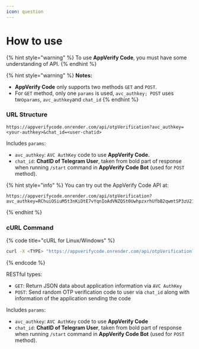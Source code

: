 ```yaml
---
icon: question
---
```


# How to use

{% hint style="warning" %}
To use **AppVerify Code**, you must have some understanding of API.
{% endhint %}

{% hint style="warning" %}
**Notes:**

* **AppVerify Code** only supports two methods `GET` and `POST`.
* For `GET` method, only one `params` is used, `avc_authkey; POST` uses two`params`, `avc_authkey`and `chat_id`
{% endhint %}

### URL Structure

```url
https://appverifycode.onrender.com/api/otpVerification?avc_authkey=<your-authkey>&chat_id=<user-chatid>
```

Includes `params`:

* `avc_authkey`: `AVC AuthKey` code to use **AppVerify Code.**
* `chat_id`: **ChatID of Telegram User**, taken from bold part of response when running `/start` command in **AppVerify Code Bot** (used for `POST` method).

{% hint style="info" %}
You can try out the AppVerify Code API at:

```
https://appverifycode.onrender.com/api/otpVerification?avc_authkey=RChuiOSiuM5t3nKiDtE7vYqnIoAdVNZQSt0UwhpzxrhUfbB2qwmtSP3zU21WLQgn5XAMcNV4zRtgLeX3X7Foxk1r31Qd15GIg2RpeMjfNcw4eSjhdbacVt6ZPdGBjcTneL1aYuDN8D93sxDsHDWBVItoj7KsVZ1QzBCm6oGuVoa0opIZshMSBwDYFp7HyimMpiERvoSL5wPChasPN0KZHmKlxvfqmU94gRsQ2W9wBlQUw3OH2eBKMiiwnu1XP7e
```
{% endhint %}

### cURL Command

{% code title="cURL for Linux/Windows" %}
```sh
curl -X <TYPE> "https://appverifycode.onrender.com/api/otpVerification?avc_authkey=<your-authkey>&chat_id=<user-chatid>"
```
{% endcode %}

RESTful types:

* `GET`: Return JSON data about application information via `AVC AuthKey`
* `POST`: Send random OTP verification code to user via `chat_id` along with information of the application sending the code

Includes `params`:

* `avc_authkey`: `AVC AuthKey` code to use **AppVerify Code**
* `chat_id`: **ChatID of Telegram User**, taken from bold part of response when running `/start` command in **AppVerify Code Bot** (used for `POST` method).
